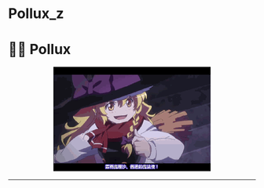 # Pollux_z
# 🧑‍💻 Pollux

<div align="center">

  ![picture](https://github.com/nurhachar-sibei/nurhachar-sibei/blob/main/1450541491644P-4Y0W.gif)

---
